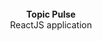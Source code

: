 <br/>

<div align="center"><strong>Topic Pulse</strong></div>
<div align="center">ReactJS application</div>

<br />

